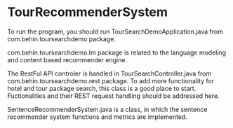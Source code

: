 # TourRecommenderSystem
To run the program, you should run TourSearchDemoApplication.java from com.behin.toursearchdemo package.

com.behin.toursearchdemo.lm package is related to the language modeling and content based recommender engine.

The RestFul API controler is handled in TourSearchController.java from com.behin.toursearchdemo.rest package. To add more functionality for hotel and tour package search, this class is a good place to start. Fuctionalities and their REST request handling should be addressed here.

SentenceRecommenderSystem.java is a class, in which the sentence recommender system functions and metrics are implemented.
